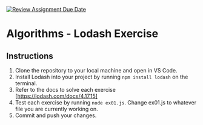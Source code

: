 [![Review Assignment Due Date](https://classroom.github.com/assets/deadline-readme-button-22041afd0340ce965d47ae6ef1cefeee28c7c493a6346c4f15d667ab976d596c.svg)](https://classroom.github.com/a/_RwRqutO)
# Algorithms - Lodash Exercise

## Instructions

1. Clone the repository to your local machine and open in VS Code.
2. Install Lodash into your project by running `npm install lodash` on the terminal.
3. Refer to the docs to solve each exercise [https://lodash.com/docs/4.17.15]
4. Test each exercise by running `node ex01.js`. Change ex01.js to whatever file you are currently working on.
5. Commit and push your changes.
